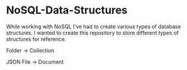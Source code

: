 # NoSQL-Data-Structures

While working with NoSQL I've had to create various types of database structures. I wanted to create this repository to store different types of structures for reference.

Folder -> Collection

JSON File -> Document
